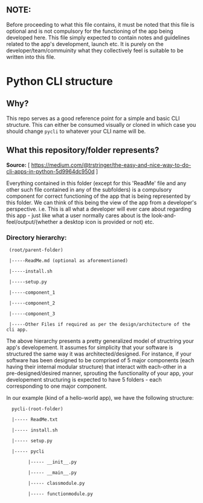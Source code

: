 ## NOTE:
Before proceeding to what this file contains, it must be noted that this file is optional and is not compulsory for the functioning of the app being developed here. This file simply expected to contain notes and guidelines related to the app's development, launch etc. It is purely on the developer/team/commuinity what they collectively feel is suitable to be written into this file.

# Python CLI  structure
## Why?
This repo serves as a good reference point for a simple and basic CLI
structure. This can either be consumed visually or cloned in which case you
should change `pycli` to whatever your CLI name will be.

## What this repository/folder represents?
**Source:** [ https://medium.com/@trstringer/the-easy-and-nice-way-to-do-cli-apps-in-python-5d9964dc950d ]

Everything contained in this folder (except for this 'ReadMe' file and any other such file contained in any of the subfolders) is a compulsory component for correct functioning of the app that is being represented by this folder. We can think of this being the view of the app from a developer's perspective. i.e. This is all what a developer will ever care about regarding this app - just like what a user normally cares about is the look-and-feel/output/(whether a desktop icon is provided or not) etc.

### Directory hierarchy:

     (root/parent-folder)
     
     |-----ReadMe.md (optional as aforementioned)

     |-----install.sh
     
     |-----setup.py

     |-----component_1

     |-----component_2

     |-----component_3
     
     |-----Other Files if required as per the design/architecture of the cli app.

The above hierarchy  presents a pretty generalized model of structring your app's developement. It assumes for
simplicity that your software is structured the same way it was architected/designed. For instance, if your
software has been designed to be comprised of 5 major components (each having their internal modular structure)
that interact with each-other in a pre-designed/desired manner, sprouting the functionality of your app, your
developement structuring is expected to have 5 folders - each corresponding to one major component.

In our example (kind of a hello-world app), we have the following structure:
      
      pycli-(root-folder)
      
      |----- ReadMe.txt
      
      |----- install.sh
      
      |----- setup.py
      
      |----- pycli
      
            |----- __init__.py
            
            |----- __main__.py
            
            |----- classmodule.py
            
            |----- functionmodule.py
